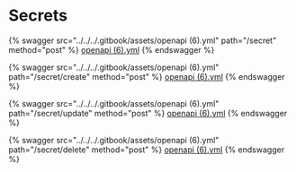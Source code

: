 # Secrets

{% swagger src="../../../.gitbook/assets/openapi (6).yml" path="/secret" method="post" %}
[openapi (6).yml](<../../../.gitbook/assets/openapi (6).yml>)
{% endswagger %}

{% swagger src="../../../.gitbook/assets/openapi (6).yml" path="/secret/create" method="post" %}
[openapi (6).yml](<../../../.gitbook/assets/openapi (6).yml>)
{% endswagger %}

{% swagger src="../../../.gitbook/assets/openapi (6).yml" path="/secret/update" method="post" %}
[openapi (6).yml](<../../../.gitbook/assets/openapi (6).yml>)
{% endswagger %}

{% swagger src="../../../.gitbook/assets/openapi (6).yml" path="/secret/delete" method="post" %}
[openapi (6).yml](<../../../.gitbook/assets/openapi (6).yml>)
{% endswagger %}
